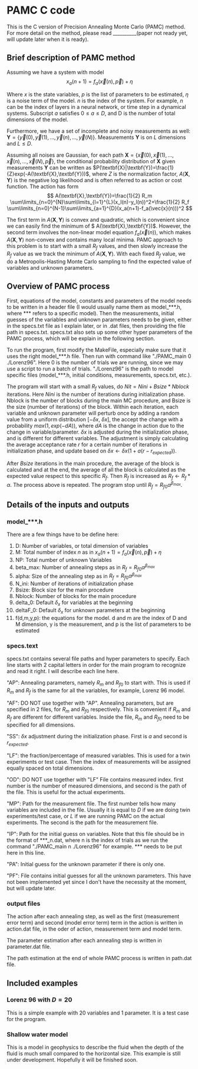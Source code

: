 # PAMC C code

This is the C version of Precision Annealing Monte Carlo (PAMC) method. For more detail on the method, please read __________(paper not ready yet, will update later when it is ready).

## Brief description of PAMC method

Assuming we have a system with model
$$
x_a (n+1) = f_a (\vec{x}(n),\vec{p}) + \eta
$$

Where $x$ is the state variables, $p$ is the list of parameters to be estimated, $\eta$ is a noise term of the model. $n$ is the index of the system. For example, $n$ can be the index of layers in a neural network, or time step in a dynamical systems. Subscript $a$ satisfies $0 \leq a \leq D$, and D is the number of total dimensions of the model.

Furthermore, we have a set of incomplete and noisy measurements as well: $\textbf{Y}=\{\vec{y}(0),\vec{y}(1),...,\vec{y}(n),...,\vec{y}(N)\}$. Measurements $\textbf{Y}$ is on $L$ dimensions and $L \leq D$.

 Assuming all noises are Gaussian, for each path $\textbf{X}=\{\vec{x}(0),\vec{x}(1),...,\vec{x}(n),...,\vec{x}(N),\vec{p}\}$, the conditional probability distribution of $\textbf{X}$ given measurements $\textbf{Y}$ can be written as $P(\textbf{X}|\textbf{Y})=\frac{1}{Z}exp(-A(\textbf{X},\textbf{Y}))$, where $Z$ is the normalization factor, $A(\textbf{X},\textbf{Y})$ is the negative log likelihood and is often referred to as action or cost function. The action has form
 $$
 A(\textbf{X},\textbf{Y})=\frac{1}{2} R_m \sum\limits_{n=0}^{N}\sum\limits_{l=1}^{L}(x_l(n)-y_l(n))^2+\frac{1}{2} R_f \sum\limits_{n=0}^{N-1}\sum\limits_{a=1}^{D}(x_a(n+1)-f_a(\vec{x}(n)))^2
 $$

The first term in $A(\textbf{X},\textbf{Y})$ is convex and quadratic, which is convenient since we can easily find the minimum of $ A(\textbf{X},\textbf{Y})$. However, the second term involves the non-linear model equation $f_a(\vec{x}(n))$, which makes $A(\textbf{X},\textbf{Y})$ non-convex and contains many local minima. PAMC approach to this problem is to start with a small $R_f$ values, and then slowly increase the $R_f$ value as we track the minimum of $A(\textbf{X},\textbf{Y})$. With each fixed $R_f$ value, we do a Metropolis-Hasting Monte Carlo sampling to find the expected value of variables and unknown parameters.

## Overview of PAMC process

First, equations of the model, constants and parameters of the model needs to be written in a header file (I would usually name them as model_***.h, where *** refers to a specific model). Then the measurements, initial guesses of the variables and unknown parameters needs to be given, either in the specs.txt file as I explain later, or in .dat files, then providing the file path in specs.txt. specs.txt also sets up some other hyper parameters of the PAMC process, which will be explain in the following section.

To run the program, first modify the MakeFile, especially make sure that it uses the right model_\*\*\*.h file. Then run with command like "./PAMC_main 0 ./Lorenz96". Here 0 is the number of trials we are running, since we may use a script to run a batch of trials. "./Lorenz96" is the path to model specific files (model_***.h, initial conditions, measurements, specs.txt, etc.).

The program will start with a small $R_f$ values, do $Nit = Nini + Bsize*Nblock$ iterations. Here $Nini$ is the number of iterations during initialization phase. Nblock is the number of blocks during the main MC procedure, and Bsize is the size (number of iterations) of the block. Within each iteration, each variable and unknown parameter will perturb once by adding a random value from a uniform distribution [$-\delta x$, $\delta x$], the accept the change with a probability $max(1, exp(-dA))$, where $dA$ is the change in action due to the change in variable/parameter. $\delta x$ is adjusted during the initialization phase, and is different for different variables. The adjustment is simply calculating the average acceptance rate $r$ for a certain number of iterations in initialization phase, and update based on $\delta x \leftarrow \delta x(1+a(r-r_{expected}))$.

After $Bsize$ iterations in the main procedure, the average of the block is calculated and at the end, the average of all the block is calculated as the expected value respect to this specific $R_f$. Then $R_f$ is increased as $R_f \leftarrow R_f * \alpha$. The process above is repeated. The program stop until $R_f = R_{f0}\alpha^{\beta_{max}}$.

## Details of the inputs and outputs

### model_***.h

There are a few things have to be define here:

1. D: Number of variables, or total dimension of variables
2. M: Total number of index $n$ as in $x_a (n+1) = f_a (\vec{x}(n),\vec{p}) + \eta$
3. NP: Total number of unknown Variables
4. beta_max: Number of annealing steps as in $R_f = R_{f0}\alpha^{\beta_{max}}$
5. alpha: Size of the annealing step as in $R_f = R_{f0}\alpha^{\beta_{max}}$
6. N_ini: Number of iterations of initialization phase
7. Bsize: Block size for the main procedure
8. Nblock: Number of blocks for the main procedure
9. delta_0: Default $\delta_x$ for variables at the beginning
10. deltaF_0: Default $\delta_x$ for unknown parameters at the beginning
11. f(d,m,y,p): the equations for the model. d and m are the index of D and M dimension, y is the measurement, and p is the list of parameters to be estimated

### specs.text

specs.txt contains several file paths and hyper parameters to specify. Each line starts with 2 capital letters in order for the main program to recognize and read it right. I will describe each line here.

"AP": Annealing parameters, namely $R_m$ and $R_{f0}$ to start with. This is used if $R_m$ and $R_f$ is the same for all the variables, for example, Lorenz 96 model.

"AF": DO NOT use together with "AP". Annealing parameters, but are specified in 2 files, for $R_m$ and $R_{f0}$ respectively. This is convenient if $R_m$ and $R_f$ are different for different variables. Inside the file, $R_m$ and $R_{f0}$ need to be specified for all dimensions.

"SS": $\delta x$ adjustment during the initialization phase. First is $a$ and second is $r_{expected}$.

"LF": the fraction/percentage of measured variables. This is used for a twin experiments or test case. Then the index of measurements will be assigned equally spaced on total dimensions.

"OD": DO NOT use together with "LF" File contains measured index. first number is the number of measured dimensions, and second is the path of the file. This is useful for the actual experiments.

"MP": Path for the measurement file. The first number tells how many variables are included in the file. Usually it is equal to $D$ if we are doing twin experiments/test case, or $L$ if we are running PAMC on the actual experiments. The second is the path for the measurement file.

"IP": Path for the initial guess on variables. Note that this file should be in the format of \*\*\*\_n.dat, where n is the index of trials as we run the command "./PAMC_main n ./Lorenz96" for example. *** needs to be put here in this line.

"PA": Initial guess for the unknown parameter if there is only one.

"PF": File contains initial guesses for all the unknown parameters. This have not been implemented yet since I don't have the necessity at the moment, but will update later.

### output files

The action after each annealing step, as well as the first (measurement error term) and second (model error term) term in the action is written in action.dat file, in the oder of action, measurement term and model term.

The parameter estimation after each annealing step is written in parameter.dat file.

The path estimation at the end of whole PAMC process is written in path.dat file.

## Included examples

### Lorenz 96 with $D=20$

This is a simple example with 20 variables and 1 parameter. It is a test case for the program.

### Shallow water model

This is a model in geophysics to describe the fluid when the depth of the fluid is much small compared to the horizontal size. This example is still under development. Hopefully it will be finished soon.
